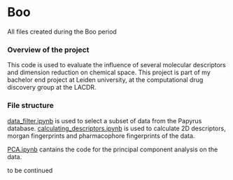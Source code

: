 # Boo
All files created during the Boo period

### Overview of the project
This code is used to evaluate the influence of several molecular descriptors and dimension reduction on chemical space.
This project is part of my bachelor end project at Leiden university, at the computational drug discovery group at the LACDR. 

### File structure
[data_filter.ipynb](data_filter.ipynb) is used to select a subset of data from the Papyrus database.
[calculating_descriptors.ipynb](calculating_descriptors.ipynb) is used to calculate 2D descriptors, morgan fingerprints and pharmacophore fingerprints of the data.

[PCA.ipynb](PCA.ipynb) cantains the code for the principal component analysis on the data.

to be continued
